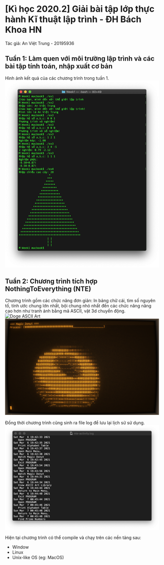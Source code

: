 # \[Kì học 2020.2\] Giải bài tập lớp thực hành Kĩ thuật lập trình - ĐH Bách Khoa HN

Tác giả: An Việt Trung - 20195936

## Tuần 1: Làm quen với môi trường lập trình và các bài tập tính toán, nhập xuất cơ bản
Hình ảnh kết quả của các chương trình trong tuần 1.
![Result Example](/scr_shot/w1-1.png)

## Tuần 2: Chương trình tích hợp NothingToEverything (NTE)
Chương trình gồm các chức năng đơn giản: In bảng chữ cái, tìm số nguyên tố, tính ước chung lớn nhất, bội chung nhỏ nhất đến các chức năng nâng cao hơn như tranh ảnh bằng mã ASCII, vật 3d chuyển động.
![Doge ASCII Art](/scr_shot/w2-1.png)
![Magic Donut](/scr_shot/w2-2.png)

Đồng thời chương trình cũng sinh ra file log để lưu lại lịch sử sử dụng.
![Log File Example](/scr_shot/w2-3.png)

Hiện tại chương trình có thể compile và chạy trên các nền tảng sau:
- Window
- Linux
- Unix-like OS (eg: MacOS)